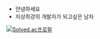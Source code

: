 - 안녕하세요
- 지상최강의 개발자가 되고싶은 남자

<!---
qkrgks456/qkrgks456 is a ✨ special ✨ repository because its `README.md` (this file) appears on your GitHub profile.
You can click the Preview link to take a look at your changes.
--->
[![Solved.ac프로필](http://mazassumnida.wtf/api/v2/generate_badge?boj=qkrgks456)](https://solved.ac/profile/qkrgks456)

